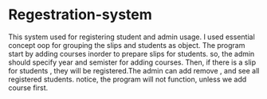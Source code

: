 # Regestration-system
This system used for registering student and admin usage. I used  essential concept  oop for grouping the slips and students as object.  The program start by adding courses  inorder to prepare slips for students. so, the admin should specify  year and semister  for adding courses. Then, if there is a slip for students , they will be 
registered.The admin can add  remove , and see all registered students.  notice, the program will not function, unless we add course first.
